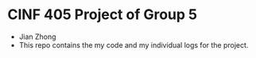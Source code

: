 # CINF 405 Project of Group 5 
- Jian Zhong
- This repo contains the my code and my individual logs for the project.
